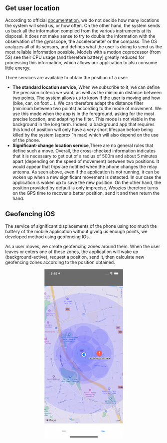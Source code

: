 ﻿
##  Get user location
According to official [documentation](https://developer.apple.com/documentation/corelocation/getting_the_user_s_location), we do not decide how many locations the system will send us, or how often. On the other hand, the system sends us back all the information compiled from the various instruments at its disposal. It does not make sense to try to double the information with the observation of the gyroscope, the accelerometer or the compass.
The OS analyzes all of its sensors, and defines what the user is doing to send us the most reliable information possible. Models with a motion coprocessor (from 5S) see their CPU usage (and therefore battery) greatly reduced for processing this information, which allows our application to also consume little energy.

Three services are available to obtain the position of a user:
* **The standard location service**, When we subscribe to it, we can define the precision criteria we want, as well as the minimum distance between two points. The system allows us to know if the user is moving and how (bike, car, on foot ...). We can therefore adapt the distance filter (minimum between two points) according to the mode of movement. We use this mode when the app is in the foreground, asking for the most precise location, and adapting the filter. This mode is not viable in the background in the long term. Indeed, a background app that requires this kind of position will only have a very short lifespan before being killed by the system (approx 1h max) which will also depend on the use of the phone.
* **Significant-change location service**,There are no general rules that define such a move. Overall, the cross-checked information indicates that it is necessary to get out of a radius of 500m and about 5 minutes apart (depending on the speed of movement) between two positions. It would appear that trips are notified when the phone changes the relay antenna. As seen above, even if the application is not running, it can be woken up when a new significant movement is detected. In our case the application is woken up to save the new position. On the other hand, the position provided by default is only imprecise, Woozies therefore turns on the GPS time to recover a better position, send it and then return the hand.

## Geofencing iOS


The service of significant displacements of the phone using too much the battery of the mobile application without giving us enough points, we developed method using geofencing IOs.

As a user moves, we create geofencing zones around them. When the user leaves or enters one of these zones, the application will wake up (background-active), request a position, send it, then calculate new geofencing zones according to the position obtained.
<p align="center">
  <img alt="GeoSearch with Regions detections" src="../../../assets/ios/GeoSearch3.png" width="50%">
</p>
